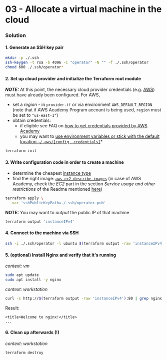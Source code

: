 03 - Allocate a virtual machine in the cloud
============================================


### Solution

#### 1. Generate an SSH key pair

```bash
mkdir -p ./.ssh
ssh-keygen -t rsa -b 4096 -C "operator" -N "" -f ./.ssh/operator
chmod 600 ./.ssh/operator*
```

#### 2. Set up cloud provider and initialize the Terraform root module

*__NOTE:__* At this point, the necessary cloud provider credentials (e.g. [AWS](https://registry.terraform.io/providers/hashicorp/aws/latest/docs))
must have already been configured. For AWS, 

* set a *region* - in `provider.tf` or via environment `AWS_DEFAULT_REGION` (note that if AWS Academy Program account
  is being used, `region` must be set to `"us-east-1"`)
* obtain credentials:
  * if eligible see FAQ on [how to get credentials provided by AWS Academy](https://github.com/lucendio/lecture-devops-infos/blob/main/faq.md#7-how-do-i-get-access-to-aws-and-unlock-aws-academy-credits) 
  * you may want to
    [use environment variables or stick with the default location `~/.aws/[config, credentials]`](https://docs.aws.amazon.com/cli/latest/userguide/cli-configure-files.html)*  

```bash
terraform init
```

#### 3. Write configuration code in order to create a machine

* determine the cheapest [instance type](https://aws.amazon.com/ec2/pricing/on-demand/)
* find the right image: [`aws ec2 describe-images`](https://docs.aws.amazon.com/cli/latest/reference/ec2/describe-images.html)
  (in case of AWS Academy, check the *EC2* part in the section *Service usage and other restrictions* of the Readme
  mentioned [here](https://github.com/lucendio/lecture-devops-infos/blob/main/faq.md#7-how-do-i-get-access-to-aws-and-unlock-aws-academy-credits))

```bash
terraform apply \
  -var 'sshPublicKeyPath=./.ssh/operator.pub'
```

__NOTE:__ You may want to *output* the public IP of that machine

```bash
terraform output 'instanceIPv4'
```

#### 4. Connect to the machine via SSH

```bash
ssh -i ./.ssh/operator -l ubuntu $(terraform output -raw 'instanceIPv4')
```

#### 5. (optional) Install Nginx and verify that it's running 

*context: vm*
```bash
sudo apt update
sudo apt install -y nginx
```

*context: workstation*
```bash
curl -s http://$(terraform output -raw 'instanceIPv4'):80 | grep nginx
```
Result:
```
<title>Welcome to nginx!</title>
...
```

#### 6. Clean up afterwards (!)

*context: workstation*
```bash
terraform destroy
```
